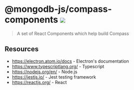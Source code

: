 # @mongodb-js/compass-components [![][npm_img]][npm_url]

> A set of React Components which help build Compass

## Resources
- https://electron.atom.io/docs - Electron's documentation
- https://www.typescriptlang.org/ - Typescript
- https://nodejs.org/en/ - Node.js
- https://jestjs.io/ - Jest testing framework
- https://reactjs.org/ - React

[npm_img]: https://img.shields.io/npm/v/@mongodb-js/compass-components.svg?style=flat-square
[npm_url]: https://www.npmjs.org/package/@mongodb-js/compass-components
